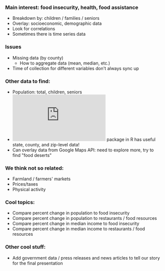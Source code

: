 ### Main interest: food insecurity, health, food assistance
- Breakdown by: children / families / seniors
- Overlay: socioeconomic, demographic data
- Look for correlations
- Sometimes there is time series data

### Issues
- Missing data (by county)
    - How to aggregate data (mean, median, etc.)
- Time of collection for different variables don't always sync up

### Other data to find:
- Population: total, children, seniors
- !["noncensus"](https://cran.r-project.org/web/packages/noncensus/noncensus.pdf) package in R has useful state, county, and zip-level data!
- Can overlay data from Google Maps API: need to explore more, try to find "food deserts"

### We think not so related:
- Farmland / farmers' markets
- Prices/taxes
- Physical activity

### Cool topics:
- Compare percent change in population to food insecurity
- Compare percent change in population to restaurants / food resources
- Compare percent change in median income to food insecurity
- Compare percent change in median income to restaurants / food resources

### Other cool stuff:
- Add government data / press releases and news articles to tell our story for the final presentation